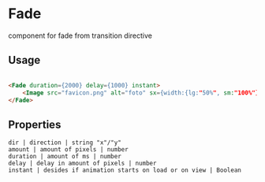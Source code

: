 # Fade

component for fade from transition directive

## Usage
```markdown

<Fade duration={2000} delay={1000} instant>
    <Image src="favicon.png" alt="foto" sx={width:{lg:"50%", sm:"100%"}, height:"auto", maxHeight:"400px"}/>
</Fade>


```

## Properties
```properties
dir | direction | string "x"/"y"
amount | amount of pixels | number
duration | amount of ms | number
delay | delay in amount of pixels | number
instant | desides if animation starts on load or on view | Boolean
```

